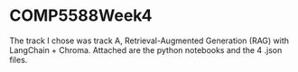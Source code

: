 # COMP5588Week4

The track I chose was track A, Retrieval-Augmented Generation (RAG) with LangChain + Chroma. Attached are the python notebooks and the 4 .json files. 
